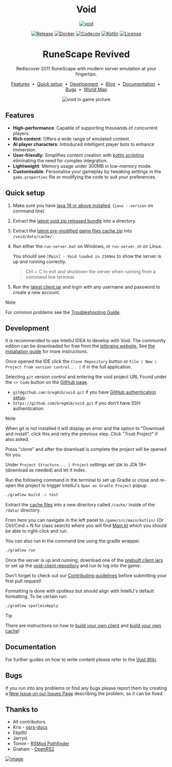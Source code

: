 <div align="center">
<h1>Void</h1>
<a href="https://github.com/GregHib/void">
  <img src="https://i.imgur.com/X0OdMTf.png" alt="void">
</a>

[![Release](https://github.com/GregHib/void/actions/workflows/create_release.yml/badge.svg)](https://github.com/GregHib/void/actions/workflows/create_release.yml)
[![Docker](https://img.shields.io/badge/Docker-latest-blue.svg?logo=docker)](https://hub.docker.com/r/greghib/void)
[![Codecov](https://codecov.io/gh/GregHib/void/graph/badge.svg?token=7W6PTSHUTT)](https://codecov.io/gh/GregHib/void)
[![Kotlin](https://img.shields.io/badge/Kotlin-1.9.22-blue.svg?logo=kotlin)](http://kotlinlang.org)
[![License](https://img.shields.io/badge/License-BSD_3--Clause-blue.svg)](https://opensource.org/licenses/BSD-3-Clause)

<h1>RuneScape Revived</h1>

<p>Rediscover 2011 RuneScape with modern server emulation at your fingertips.</p>

<a href="#features">Features</a> &nbsp;&bull;&nbsp;
<a href="#quick-setup">Quick setup</a> &nbsp;&bull;&nbsp;
<a href="#development">Development</a> &nbsp;&bull;&nbsp;
<a href="https://rune-server.org/runescape-development/rs-503-client-and-server/projects/697260-void-634-a.html" target="_blank">Blog</a> &nbsp;&bull;&nbsp;
<a href="https://github.com/GregHib/void/wiki">Documentation</a> &nbsp;&bull;&nbsp;
<a href="https://github.com/GregHib/void/issues">Bugs</a> &nbsp;&bull;&nbsp;
<a href="https://greghib.github.io/void-map/">World Map</a>

![void in game picture](https://i.imgur.com/OZ317on.png)

</div>

## Features

* **High-performance**: Capable of supporting thousands of concurrent players.
* **Rich content**: Offers a wide range of emulated content.
* **AI player characters**: Introduced intelligent player bots to enhance immersion.
* **User-friendly**: Simplifies content creation with [kotlin scripting](https://github.com/GregHib/void/wiki/scripts) eliminating the need for complex integration.
* **Lightweight**: Memory usage under 300MB in low-memory mode.
* **Customisable**: Personalise your gameplay by tweaking settings in the `game.properties` file or modifying the code to suit your preferences.

## Quick setup

1. Make sure you have [java 19 or above installed](https://adoptium.net/temurin/releases/?package=jre). (`java --version` on command line)
2. Extract the [latest void.zip released bundle](https://github.com/GregHib/void/releases) into a directory.
3. Extract the [latest pre-modified game files cache.zip](https://mega.nz/folder/ZMN2AQaZ#4rJgfzbVW0_mWsr1oPLh1A) into `/void/data/cache/`.
4. Run either the `run-server.bat` on Windows, or `run-server.sh` on Linux.

   You should see `[Main] - Void loaded in 2349ms` to show the server is up and running correctly.

   > Ctrl + C to exit and shutdown the server when running from a command line terminal.

5. Run the [latest client.jar](https://github.com/GregHib/void-client/releases) and login with any username and password to create a new account.

> [!NOTE]
> For common problems see the [Troubleshooting Guide](https://github.com/GregHib/void/wiki/Troubleshooting).

## Development

It is recommended to use IntelliJ IDEA to develop with Void.
The community edition can be downloaded for free from the [jetbrains website.](https://www.jetbrains.com/idea/download/)
See [the installation guide](https://www.jetbrains.com/help/idea/installation-guide.html) for more instructions.

Once opened the IDE click the `Clone Repository` button or `File | New | Project from version control... |` if in the full application.

Selecting `git` version control and entering the void project URL Found under the `<> Code` button on the [GitHub page](https://github.com/GregHib/void).
- `git@github.com:GregHib/void.git` if you have [GitHub authentication setup](https://docs.github.com/en/authentication).
- `https://github.com/GregHib/void.git` if you don't have SSH authentication.

> [!NOTE]
> When git is not installed it will display an error and the option to "Download and install", click this and retry the previous step.
> Click "Trust Project" if also asked.

Press "clone" and after the download is complete the project will be opened for you.

Under `Project Structure... | Project` settings set `SDK` to JDk 19+ (download as needed) and let it index.

Run the following command in the terminal to set up Gradle or close and re-open the project to trigger IntelliJ's `Open as Gradle Project` popup.

```bash
./gradlew build -x test
```

Extract the [cache files](https://mega.nz/folder/ZMN2AQaZ#4rJgfzbVW0_mWsr1oPLh1A) into a new directory called `/cache/` inside of the `/data/` directory.

From here you can navigate in the left panel to `/game/src/main/kotlin/` (Or Ctrl/Cmd + N for class search) where you will find [Main.kt](./game/src/main/kotlin/Main.kt) which you should be able to right-click and run.

You can also run in the command line using the gradle wrapper.

```bash
./gradlew run
```

Once the server is up and running; download one of the [prebuilt client.jars](https://github.com/GregHib/void-client/releases) or set up the [void-client repository](https://github.com/GregHib/void-client/) and run to log into the game.

Don't forget to check out our [Contributing guidelines](./CONTRIBUTING.md) before submitting your first pull request!

Formatting is done with spotless but should align with IntelliJ's default formatting. To be certain run:

```bash
./gradlew spotlessApply
```

> [!TIP]
> There are instructions on how to [build your own client](https://github.com/GregHib/void/wiki/client-building) and [build your own cache](https://github.com/GregHib/void/wiki/cache-building)!

## Documentation

For further guides on how to write content please refer to the [Void Wiki](https://github.com/GregHib/void/wiki/).

## Bugs

If you run into any problems or find any bugs please report them by creating a [New Issue on our Issues Page](https://github.com/GregHib/void/issues) describing the problem, so it can be fixed.

## Thanks to

* All contributors
* Kris - [osrs-docs](https://osrs-docs.com/)
* Ebp90
* Jarryd
* Tomm - [RSMod Pathfinder](https://github.com/rsmod/rsmod)
* Graham - [OpenRS2](https://archive.openrs2.org/)

[![image](https://resources.jetbrains.com/storage/products/company/brand/logos/jb_square.svg)](https://jb.gg/OpenSourceSupport)
